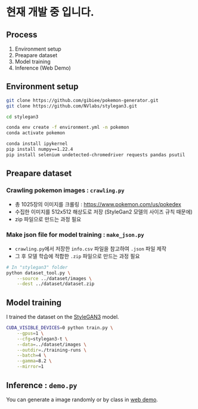 # 현재 개발 중 입니다.

## Process
1. Environment setup
2. Preapare dataset
3. Model training
4. Inference (Web Demo)

## Environment setup
```sh
git clone https://github.com/gibiee/pokemon-generator.git
git clone https://github.com/NVlabs/stylegan3.git

cd stylegan3

conda env create -f environment.yml -n pokemon
conda activate pokemon

conda install ipykernel
pip install numpy==1.22.4
pip install selenium undetected-chromedriver requests pandas psutil
```

## Preapare dataset 

### Crawling pokemon images : `crawling.py`
- 총 1025장의 이미지를 크롤링 : https://www.pokemon.com/us/pokedex
- 수집한 이미지를 512x512 해상도로 저장 (StyleGan2 모델의 사이즈 규칙 때문에)
- zip 파일으로 만드는 과정 필요

### Make json file for model training : `make_json.py`
- `crawling.py`에서 저장한 `info.csv` 파일을 참고하여 `.json` 파일 제작
- 그 후 모델 학습에 적합한 `.zip` 파일으로 만드는 과정 필요

```sh
# In "stylegan3" folder
python dataset_tool.py \
    --source ../dataset/images \
    --dest ../dataset/dataset.zip
```

## Model training
I trained the dataset on the [StyleGAN3](https://github.com/NVlabs/stylegan3.git) model.

```sh
CUDA_VISIBLE_DEVICES=0 python train.py \
    --gpus=1 \
    --cfg=stylegan3-t \
    --data=../dataset/images \
    --outdir=./training-runs \
    --batch=4 \
    --gamma=8.2 \
    --mirror=1
```

## Inference : `demo.py`
You can generate a image randomly or by class in [web demo](#web-demo).

